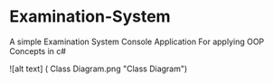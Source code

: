 # Examination-System
A simple Examination System Console Application For applying OOP Concepts in c#

![alt text] ( Class Diagram.png "Class Diagram")

